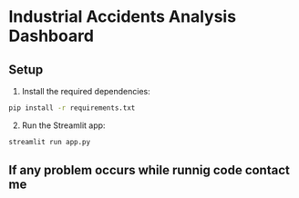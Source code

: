 # Industrial Accidents Analysis Dashboard



## Setup

1. Install the required dependencies:
```bash
pip install -r requirements.txt
```

2. Run the Streamlit app:
```bash
streamlit run app.py
```


## If any problem occurs while runnig code contact me 


